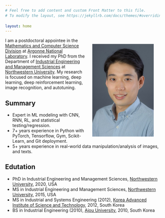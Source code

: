 ```yaml
---
# Feel free to add content and custom Front Matter to this file.
# To modify the layout, see https://jekyllrb.com/docs/themes/#overriding-theme-defaults

layout: home
---
```


<img style="float:right;padding:20px;" width="200" src="/images/Koo-photoshot.jpeg"/>

I am a postdoctoral appointee in the [Mathematics and Computer Science Division](https://www.anl.gov/mcs) at [Argonne National Laboratory](https://www.anl.gov). I received my PhD from the Department of [Industrial Engineering and Management Sciences](https://www.mccormick.northwestern.edu/industrial/) at [Northwestern University](https://www.northwestern.edu). My research is focused on machine learning, deep learning, deep reinforcement learning, image recognition, and autotuning.


## Summary
- Expert in ML modeling with CNN, RNN, RL, and statistical testing/regression. 
- 7+ years experience in Python with PyTorch, Tensorflow, Gym, Scikit-Learn, and Git deployment. 
- 5+ years experience in real-world data manipulation/analysis of images, and texts.

## Edutation
- PhD in Industrial Engineering and Management Sciences, [Northwestern University](https://www.mccormick.northwestern.edu/industrial/), 2020, USA
- MS in Industrial Engineering and Management Sciences, [Northwestern University](https://www.mccormick.northwestern.edu/industrial/), 2015, USA
- MS in Industrial and Systems Engineering (2012), [Korea Advanced Institute of Science and Technology](https://ie.kaist.ac.kr/), 2012, South Korea
- BS in Industrial Engineering (2010), [Ajou University](http://www2.ajou.ac.kr/ie_en/), 2010, South Korea

